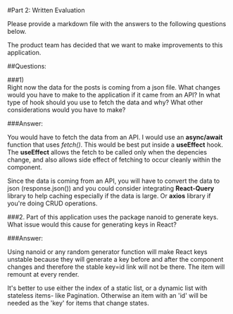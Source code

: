 #Part 2: Written Evaluation

Please provide a markdown file with the answers to the following questions below.

The product team has decided that we want to make improvements to this application.

##Questions:

###1)  
 Right now the data for the posts is coming from a json file. What changes would you have to make to the application if it came from an API? In what type of hook should you use to fetch the data and why? What other considerations would you have to make?

###Answer:

You would have to fetch the data from an API. I would use an **async/await** function that uses _fetch()_. This would be best put inside a **useEffect** hook. The **useEffect** allows the fetch to be called only when the depencies change, and also allows side effect of fetching to occur cleanly within the component.

Since the data is coming from an API, you will have to convert the data to json (response.json()) and you could consider integrating **React-Query** library to help caching especially if the data is large. Or **axios** library if you're doing CRUD operations.

###2.
Part of this application uses the package nanoid to generate keys. What issue would this cause for generating keys in React?

###Answer:

Using nanoid or any random generator function will make React keys unstable because they will generate a key before and after the component changes and therefore the stable key=id link will not be there. The item will remount at every render.

It's better to use either the index of a static list, or a dynamic list with stateless items- like Pagination. Otherwise an item with an 'id' will be needed as the 'key' for items that change states.
